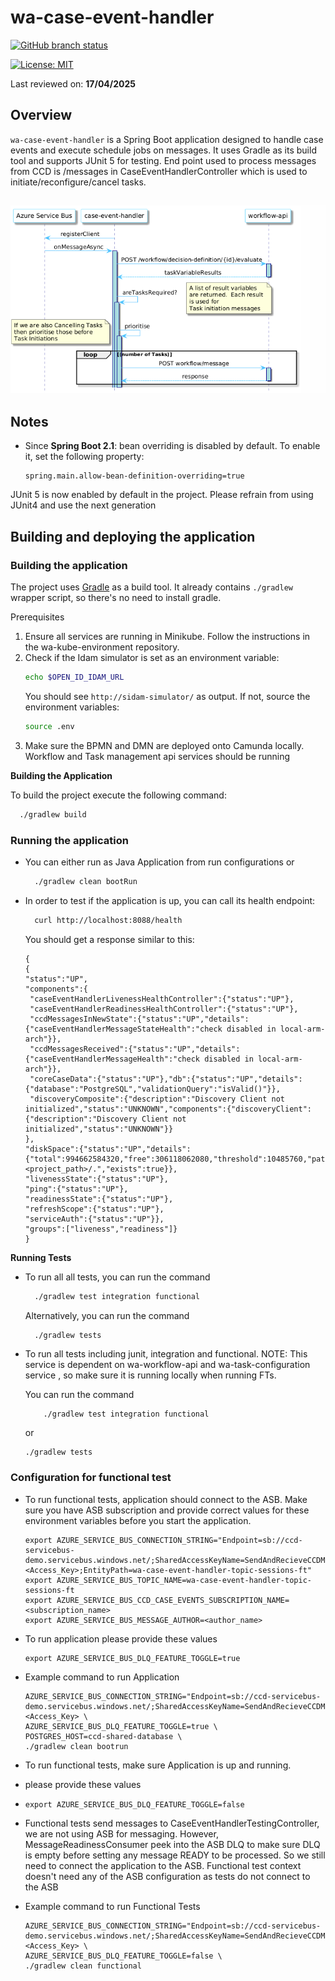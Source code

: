 # wa-case-event-handler

[![GitHub branch status](https://img.shields.io/github/checks-status/hmcts/wa-case-event-handler/master?label=Build%20Status)](https://github.com/hmcts/wa-case-event-handler)

[![License: MIT](https://img.shields.io/github/license/hmcts/wa-case-event-handler)](https://opensource.org/licenses/MIT)

Last reviewed on: **17/04/2025**
## Overview

`wa-case-event-handler` is a Spring Boot application designed to handle case events and execute schedule jobs on messages. It uses Gradle as its build tool and supports JUnit 5 for testing.
End point used to process messages from CCD is /messages in CaseEventHandlerController which is used to initiate/reconfigure/cancel tasks.
<!--
    Sequence Diagram Source:
    https://www.plantuml.com/plantuml/uml/XPB1RXCn48RFdQSObGiSGivmWAOjI9MAgDgA-yIUpOxMyInZEqkf-kvuatRfHaYizkJv_8r_ZyzI9ijb6w0LpzYevhN-0aYTn9wCjfXQyZf8t62smhCA_omS7UCZdApCTBZGe8QNpFrTzt0U2jTrbzNErJpReUh9klM-T2qDNqla_rJ9THlJ4ls1UBFwS7bn-HLEuEI6B8kJdcAU7FF-C-RODBII6V3v-yOfqOPNGJOH7SVC1ay0MN9WlAVKuLMKB9H58q3_Lukdgz_56E_OTk8OpqiwHKhrNyynHuaNlAlgHKlH1xOzvxYTSuDQrmGT5jJBdXW8e5Au-3HAyICQRoJbcZT8jG5GoKekouuoeqQeL8L7SuKrlaHB3z5Dfe5gxURxtJqkNnekFJj9DT_2SoDZMetBH_5FIzvHA5KEKBSj9dMcrFqW4re7lkLKGau7_qIGyNXtwRO-5J7sdo5gPZJPj1bM66eCr0Pjlnbtpww4G5OfpiKY-_U8NyYrBnH8mfBOOwC6enrbcWnk3raJSFGuzZewK6-YLkd4S3XAu2R3LOC3uzYJGbAyeEWuXF7DZ_u4kUNuQYlcLXFZcXirHZXw7Qzx1zKUtyQoNRFLe0VTktyCOPh1Su3vHHkdleePHZM0vsdQjGvdTR5imny0
    See: https://plantuml.com/ docs for reference
-->
![img_3.png](case_event_handler.png)
---

## Notes

- Since **Spring Boot 2.1**: bean overriding is disabled by default. To enable it, set the following property:
  ```properties
  spring.main.allow-bean-definition-overriding=true

 JUnit 5 is now enabled by default in the project. Please refrain from using JUnit4 and use the next generation

## Building and deploying the application

### Building the application

The project uses [Gradle](https://gradle.org) as a build tool. It already contains
`./gradlew` wrapper script, so there's no need to install gradle.

Prerequisites
1. Ensure all services are running in Minikube. Follow the instructions in the wa-kube-environment repository.
2. Check if the Idam simulator is set as an environment variable:
   ```bash
   echo $OPEN_ID_IDAM_URL
   ```
   You should see `http://sidam-simulator/` as output. If not, source the environment variables:
   ```bash
   source .env
   ```
3. Make sure the BPMN and DMN are deployed onto Camunda locally. Workflow and Task management api services should be running

**Building the Application**

To build the project execute the following command:

```bash
  ./gradlew build
```

### Running the application

- You can either run as Java Application from run configurations or
    ```bash
      ./gradlew clean bootRun
    ```
- In order to test if the application is up, you can call its health endpoint:

    ```bash
      curl http://localhost:8088/health
    ```

  You should get a response similar to this:

    ```
  {
   {
    "status":"UP",
    "components":{
     "caseEventHandlerLivenessHealthController":{"status":"UP"},
     "caseEventHandlerReadinessHealthController":{"status":"UP"},
     "ccdMessagesInNewState":{"status":"UP","details":{"caseEventHandlerMessageStateHealth":"check disabled in local-arm-arch"}},
     "ccdMessagesReceived":{"status":"UP","details":{"caseEventHandlerMessageHealth":"check disabled in local-arm-arch"}},
     "coreCaseData":{"status":"UP"},"db":{"status":"UP","details":{"database":"PostgreSQL","validationQuery":"isValid()"}},
     "discoveryComposite":{"description":"Discovery Client not initialized","status":"UNKNOWN","components":{"discoveryClient":{"description":"Discovery Client not initialized","status":"UNKNOWN"}}
   },
    "diskSpace":{"status":"UP","details":{"total":994662584320,"free":306118062080,"threshold":10485760,"path":"<project_path>/.","exists":true}},
    "livenessState":{"status":"UP"},
    "ping":{"status":"UP"},
    "readinessState":{"status":"UP"},
    "refreshScope":{"status":"UP"},
    "serviceAuth":{"status":"UP"}},
    "groups":["liveness","readiness"]}
  }
  ```
**Running Tests**
- To run all all tests, you can run the command
    ```bash
      ./gradlew test integration functional
    ```
  Alternatively, you can run the command
    ```bash
      ./gradlew tests
    ```

- To run all tests including junit, integration and functional.
  NOTE: This service is dependent on wa-workflow-api and wa-task-configuration service , so make sure it is running locally when running FTs.

  You can run the command
   ```
       ./gradlew test integration functional
   ```
  or
  ```
  ./gradlew tests
  ```

### Configuration for functional test
- To run functional tests, application should connect to the ASB. Make sure you have ASB subscription and provide
  correct values for these environment variables before you start the application.
  ```
  export AZURE_SERVICE_BUS_CONNECTION_STRING="Endpoint=sb://ccd-servicebus-demo.servicebus.windows.net/;SharedAccessKeyName=SendAndRecieveCCDMessage;SharedAccessKey=<Access_Key>;EntityPath=wa-case-event-handler-topic-sessions-ft"
  export AZURE_SERVICE_BUS_TOPIC_NAME=wa-case-event-handler-topic-sessions-ft
  export AZURE_SERVICE_BUS_CCD_CASE_EVENTS_SUBSCRIPTION_NAME=<subscription_name>
  export AZURE_SERVICE_BUS_MESSAGE_AUTHOR=<author_name>
  ```

- To run application please provide these values
  ```
  export AZURE_SERVICE_BUS_DLQ_FEATURE_TOGGLE=true
  ```
- Example command to run Application
  ```
  AZURE_SERVICE_BUS_CONNECTION_STRING="Endpoint=sb://ccd-servicebus-demo.servicebus.windows.net/;SharedAccessKeyName=SendAndRecieveCCDMessage;SharedAccessKey=<Access_Key> \
  AZURE_SERVICE_BUS_DLQ_FEATURE_TOGGLE=true \
  POSTGRES_HOST=ccd-shared-database \
  ./gradlew clean bootrun
  ```
- To run functional tests, make sure Application is up and running.
- please provide these values
- ```
  export AZURE_SERVICE_BUS_DLQ_FEATURE_TOGGLE=false
  ```
- Functional tests send messages to CaseEventHandlerTestingController, we are not using ASB for messaging.
  However, MessageReadinessConsumer peek into the ASB DLQ to make sure DLQ is empty before setting any message READY to
  be processed. So we still need to connect the application to the ASB.
  Functional test context doesn't need any of the ASB configuration as tests do not connect to the ASB


- Example command to run Functional Tests
  ```
  AZURE_SERVICE_BUS_CONNECTION_STRING="Endpoint=sb://ccd-servicebus-demo.servicebus.windows.net/;SharedAccessKeyName=SendAndRecieveCCDMessage;SharedAccessKey=<Access_Key> \
  AZURE_SERVICE_BUS_DLQ_FEATURE_TOGGLE=false \
  ./gradlew clean functional
  ```
